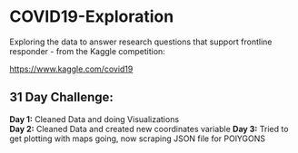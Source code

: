 # COVID19-Exploration
Exploring the data to answer research questions that support frontline responder - from the Kaggle competition:

https://www.kaggle.com/covid19

## 31 Day Challenge:

**Day 1:** Cleaned Data and doing Visualizations <br>
**Day 2:** Cleaned Data and created new coordinates variable
**Day 3:** Tried to get plotting with maps going, now scraping JSON file for POlYGONS
